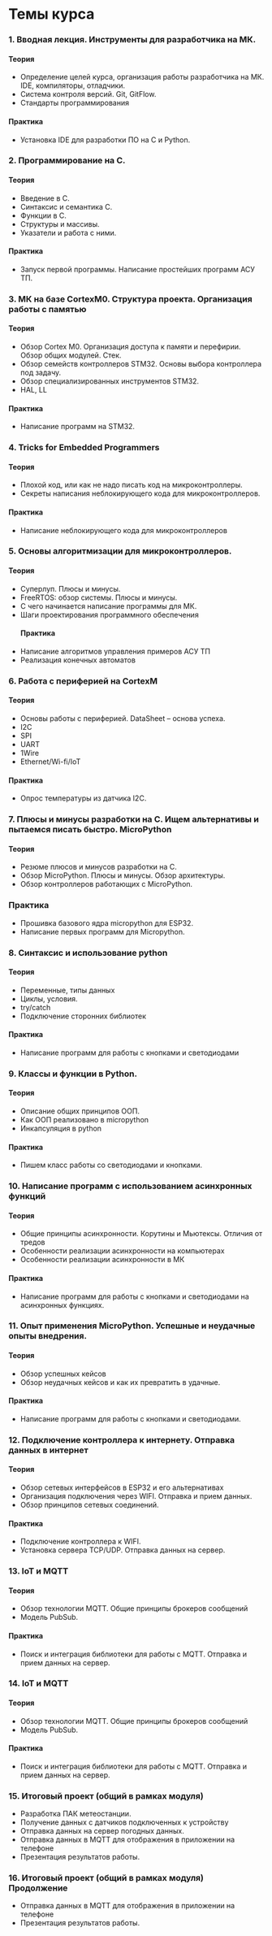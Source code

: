 # Темы курса

### 1. Вводная лекция. Инструменты для разработчика на МК. 
#### Теория
- Определение целей курса, организация работы разработчика на МК. IDE, компиляторы, отладчики.
- Система контроля версий. Git, GitFlow.
- Стандарты программирования
#### Практика
- Установка IDE для разработки ПО на С и Python.
### 2. Программирование на С. 
#### Теория
- Введение в С. 
- Синтаксис и семантика С.
- Функции в С.
- Структуры и массивы. 
- Указатели и работа с ними. 
#### Практика 
- Запуск первой программы. Написание простейших программ АСУ ТП.
### 3. МК на базе CortexM0. Структура проекта. Организация работы с памятью
#### Теория
- Обзор Cortex M0. Организация доступа к памяти и перефирии. Обзор общих модулей. Стек.
- Обзор семейств контроллеров STM32. Основы выбора контроллера под задачу. 
- Обзор специализированных инструментов STM32. 
- HAL, LL
#### Практика
- Написание программ на STM32.
### 4. Tricks for Embedded Programmers
#### Теория
- Плохой код, или как не надо писать код на микроконтроллеры.
- Секреты написания неблокирующего кода для микроконтроллеров.
#### Практика
- Написание неблокирующего кода для микроконтроллеров
### 5. Основы алгоритмизации для микроконтроллеров. 
#### Теория
- Суперлуп. Плюсы и минусы.
- FreeRTOS: обзор системы. Плюсы и минусы.
- С чего начинается написание программы для МК. 
- Шаги проектирования программного обеспечения
  #### Практика
- Написание алгоритмов управления примеров АСУ ТП
- Реализация конечных автоматов
###  6. Работа с периферией на CortexM
#### Теория
- Основы работы с периферией. DataSheet – основа успеха.
- I2C
- SPI
- UART
- 1Wire
- Ethernet/Wi-fi/IoT
#### Практика
- Опрос температуры из датчика I2C. 
### 7. Плюсы и минусы разработки на С. Ищем альтернативы и пытаемся писать быстро. MicroPython
#### Теория
- Резюме плюсов и минусов разработки на С. 
- Обзор MicroPython. Плюсы и минусы. Обзор архитектуры. 
- Обзор контроллеров работающих с MicroPython.
### Практика
- Прошивка базового ядра micropython для ESP32. 
- Написание первых программ для Micropython.
### 8. Синтаксис и использование python 
#### Теория
- Переменные, типы данных
- Циклы, условия.
- try/catch
- Подключение сторонних библиотек
#### Практика
- Написание программ для работы с кнопками и светодиодами 
###  9. Классы и функции в Python. 
#### Теория
- Описание общих принципов ООП.
- Как ООП реализовано в micropython
- Инкапсуляция в python
#### Практика
- Пишем класс работы со светодиодами и кнопками. 
###  10. Написание программ с использованием асинхронных функций
#### Теория
- Общие принципы асинхронности. Корутины и Мьютексы. Отличия от тредов
- Особенности реализации асинхронности на компьютерах
- Особенности реализации асинхронности в МК
#### Практика
- Написание программ для работы с кнопками и светодиодами на асинхронных функциях.
### 11. Опыт применения MicroPython. Успешные и неудачные опыты внедрения.
#### Теория
- Обзор успешных кейсов
- Обзор неудачных кейсов и как их превратить в удачные.
#### Практика
- Написание программ для работы с кнопками и светодиодами.
###  12. Подключение контроллера к интернету. Отправка данных в интернет
#### Теория
- Обзор сетевых интерфейсов в ESP32 и его альтернативах
- Организация подключения через WIFI. Отправка и прием данных. 
- Обзор принципов сетевых соединений. 
#### Практика
- Подключение контроллера к WIFI. 
- Установка сервера TCP/UDP. Отправка данных на сервер.
###  13. IoT и MQTT
#### Теория
- Обзор технологии MQTT. Общие принципы брокеров сообщений
- Модель PubSub.
#### Практика
- Поиск и интеграция библиотеки для работы с MQTT. Отправка и прием данных на сервер.
### 14. IoT и MQTT
#### Теория
- Обзор технологии MQTT. Общие принципы брокеров сообщений
- Модель PubSub.
#### Практика
- Поиск и интеграция библиотеки для работы с MQTT. Отправка и прием данных на сервер.
### 15. Итоговый проект (общий в рамках модуля)
- Разработка ПАК метеостанции.
- Получение данных с датчиков подключенных к устройству
- Отправка данных на сервер погодных данных.
- Отправка данных в MQTT для отображения в приложении на телефоне
- Презентация результатов работы.
### 16. Итоговый проект (общий в рамках модуля) Продолжение
- Отправка данных в MQTT для отображения в приложении на телефоне
- Презентация результатов работы.
